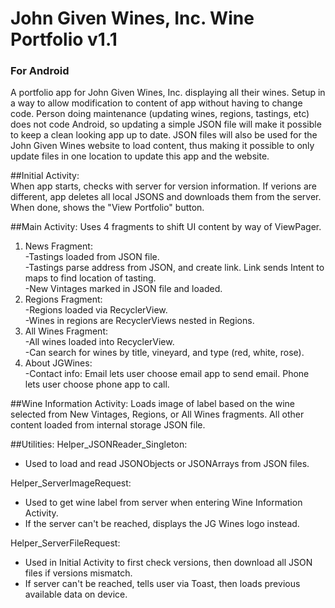 # John Given Wines, Inc. Wine Portfolio v1.1
### For Android
A portfolio app for John Given Wines, Inc. displaying all their wines. Setup in a way to allow modification to content of app without having to change code. Person doing maintenance (updating wines, regions, tastings, etc) does not code Android, so updating a simple JSON file will make it possible to keep a clean looking app up to date.  JSON files will also be used for the John Given Wines website to load content, thus making it possible to only update files in one location to update this app and the website.

##Initial Activity:  
When app starts, checks with server for version information. If verions are different, app deletes all local JSONS and downloads them from the server. When done, shows the "View Portfolio" button.  

##Main Activity:
Uses 4 fragments to shift UI content by way of ViewPager.  
   1. News Fragment:  
  -Tastings loaded from JSON file.  
  -Tastings parse address from JSON, and create link. Link sends Intent to maps to find location of tasting.  
  -New Vintages marked in JSON file and loaded.  
   2.  Regions Fragment:  
  -Regions loaded via RecyclerView.  
  -Wines in regions are RecyclerViews nested in Regions.  
   3. All Wines Fragment:  
  -All wines loaded into RecyclerView.  
  -Can search for wines by title, vineyard, and type (red, white, rose).
   4. About JGWines:  
  -Contact info: Email lets user choose email app to send email. Phone lets user choose phone app to call.

##Wine Information Activity:
Loads image of label based on the wine selected from New Vintages, Regions, or All Wines fragments. All other content loaded from internal storage JSON file.

##Utilities:
Helper_JSONReader_Singleton:
- Used to load and read JSONObjects or JSONArrays from JSON files.

Helper_ServerImageRequest:  
- Used to get wine label from server when entering Wine Information Activity.  
- If the server can't be reached, displays the JG Wines logo instead.  

Helper_ServerFileRequest:  
- Used in Initial Activity to first check versions, then download all JSON files if versions mismatch.  
- If server can't be reached, tells user via Toast, then loads previous available data on device.
